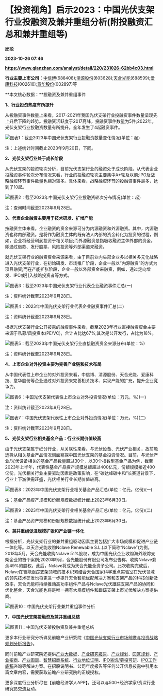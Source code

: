 # 【投资视角】启示2023：中国光伏支架行业投融资及兼并重组分析(附投融资汇总和兼并重组等)
**邱聪**

**2023-10-26 07:46**

**https://www.qianzhan.com/analyst/detail/220/231026-62bb4c03.html**

**行业主要上市公司：**[中信博](https://stock.qianzhan.com/hs/zhengquan_688408.SH.html)(688408);[清源股份](https://stock.qianzhan.com/hs/zhengquan_603628.SH.html)(603628);[天合光能](https://stock.qianzhan.com/hs/zhengquan_688599.SH.html)(688599);[爱康科技](https://stock.qianzhan.com/hs/zhengquan_002610.SZ.html)(002610);[意华股份](https://stock.qianzhan.com/hs/zhengquan_002897.SZ.html)(002897)等

**本文核心数据：**投融资及兼并重组事件

**1、行业投资热度有所提升**

从投融资事件数量上来看，2017-2021年我国光伏支架行业投融资事件数量呈现先上升后下降的趋势。投融资活跃度于2017高峰，投融资事件数量为5件;2022年，光伏支架行业投融资数量有所提升，全年发生了4起融资事件。

![图表1：截至2023年中国光伏支架行业投融资数量变化情况(单位：起)](https://img3.qianzhan.com/news/202310/26/20231026-a1be981069516db9.png)

注：上述统计时间截止2023年9月20日，下同。

**2、光伏支架行业处于成长阶段**

从光伏支架的投资轮次分析，目前光伏支架行业的融资处于成长阶段。从代表企业投融资事件轮次分布情况来看，行业的投融资轮次主要集中A+轮及以前;IPO及战略融资环节事件数量也相对较多。具体来看，战略融资环节的投融资事件最多，达到了10起。

![图表2：截至2023年中国光伏支架行业投融资轮次分布情况(单位：起)](https://img3.qianzhan.com/news/202310/26/20231026-b13f5a077063bd7b.png)

注：查询时间截至2023年9月28日。

**3、代表企业融资主要用于技术研发、扩增产能**

按融资主体来看，企业融资的资金来源可分为内源融资和外源融资。其中，内源融资也称内部融资，是将作为融资主体的既有法人内部的资金转化为投资的过程，例如，企业将经营利润投资于相关项目;而外源融资是指吸收融资主体外部的资金，即通过借款、发行股票、风险投资等外部渠道来融资。

就光伏支架行业的融资资金来源来看，由于目前业内头部企业多以相关多元化战略进入光伏支架行业，在初始研发、市场推广阶段，企业一般以“内源融资”的方式为项目融资;而在产能扩张阶段，企业一般以外部资金来融资，例如，通过定向增发、IPO或引入战略投资者等方式。

![图表3：截至2023年中国光伏支架行业代表企业融资事件汇总(一)](https://img3.qianzhan.com/news/202310/26/20231026-03464bf7b4c7e759.png)

注：资料统计截至2023年9月28日。

![图表4：2023年中国光伏支架行业代表企业融资事件汇总(二)](https://img3.qianzhan.com/news/202310/26/20231026-35f10fbe28d1725b.png)

注：资料统计截至2023年9月28日。

根据光伏支架行业公开披露的融资事件来看，截至2023年行业直接融资资金主要来源于私募/风投资本(PE/VC)，合计占比达67%;其次是公开发行，占比为18%。

![图表5：截至2023年中国光伏支架行业直接融资资金来源分布(单位：%)](https://img3.qianzhan.com/news/202310/26/20231026-c8400fb2d2f5a6c7.png)

注：资料统计截至2023年9月28日。

**4、上市企业对外投资主要为完善产业链和技术布局**

从中国代表性上市企业的对外投资来看，中信博、清源股份、天合光能、爱康科技、意华股份等企业通过对外投资来完善相关技术、实现产能的扩充，提升企业竞争力。

![图表6：中国光伏支架代表性上市企业对外投资情况(单位：万元，%)(一)](https://img3.qianzhan.com/news/202310/26/20231026-928ba3504b624f93.png)

注：资料统计截至2023年9月28日。

![图表7：中国光伏支架代表性上市企业对外投资情况(单位：万元，%)(二)](https://img3.qianzhan.com/news/202310/26/20231026-dfd224e56956acaa.png)

注：资料统计截至2023年9月28日。

**5、光伏支架行业相关基金产品：行业长期价值较高**

由于光伏支架属于细分行业，从关联性来看，与光伏设备、光伏产业相关，故前瞻选择从相关基金产品情况侧面窥探中国光伏支架的基金投资情况。目前，与光伏产业/光伏设备相关的基金产品数量超过30个，以30个指数型基金产品为例，截至2023年上半年，代表性基金产品资产规模总额超过400亿元，份额规模接近400亿份。光伏相关行业主要驱动因素是政策影响，在“碳达峰碳中和”长赛道背景下，行业上下游供需旺盛，光伏相关行业长期价值较高。

![图表8：2023年中国光伏支架行业相关基金产品汇总(单位：亿元，亿份)(一)](https://img3.qianzhan.com/news/202310/26/20231026-0b1fcb733feb4fbd.png)

注：基金产品资产规模和份额规模数据统计截止2023年6月30日。

![图表9：2023年中国光伏支架行业相关基金产品汇总(单位：亿元，亿份)(二)](https://img3.qianzhan.com/news/202310/26/20231026-67d487eb80bda3ba.png)

注：基金产品资产规模和份额规模数据统计截止2023年6月30日。

**6、兼并重组促进规模扩张和产业链一体化**

根据分析，光伏支架行业的兼并重组驱动因素主要包括扩大市场规模和促进产业链一体化等。以天合光能收购Nclave Renewable S.L.(以下简称“Nclave”)为例。2018年5月，天合光能收购Nclave 51%股权，成为中国光伏企业收购海外跟踪支架企业的首个案例;2020年9月，合光能股份有限公司发布公告称，收购Nclave剩余49%的股权，此后，Nclave将成为天合光能全资子公司。此次收购完成后，Nclave在智能跟踪支架领域的技术积累结合天合国家科学重点实验室在光伏领域的领先技术研发也将更进一步提升天合智能优配解决方案和支架产品的科技创新及效率，天合光能将持续推动高功率组件产品与Nclave光伏跟踪支架产品的协同和优化整合，天合光能也将是唯一拥有大规模组件和跟踪支架上市光伏解决方案提供商。

![图表10：中国光伏支架行业兼并重组事件分析](https://img3.qianzhan.com/news/202310/26/20231026-f59c4c44ad485718.png)

**7、中国光伏支架投融资及兼并重组总结**

![图表11：中国光伏支架投融资及兼并重组总结](https://img3.qianzhan.com/news/202310/26/20231026-692a9f35b869f550.png)

更多本行业研究分析详见前瞻产业研究院《[中国光伏支架行业市场前瞻与投资战略规划分析报告](https://bg.qianzhan.com/report/detail/79203bb00e2b47d5.html)》。

同时前瞻产业研究院还提供[产业大数据](https://d.qianzhan.com/)、[产业研究报告](https://bg.qianzhan.com/report/hotlist/)、[产业规划](https://f.qianzhan.com/chanyeguihua2/)、[园区规划](https://f.qianzhan.com/yuanqu/)、[产业招商](https://f.qianzhan.com/chanyezhaoshang/)、[产业图谱](https://bg.qianzhan.com/report/lianglian/)、[智慧招商系统](https://z.qianzhan.com/)、[行业地位证明](https://bg.qianzhan.com/report/qyppcs)、[IPO咨询/募投可研](https://ipo.qianzhan.com/mutou/)、[IPO工作底稿](https://ipo.qianzhan.com/digao/)咨询等解决方案。在招股说明书、公司年度报告等任何公开信息披露中引用本篇文章内容，需要获取前瞻产业研究院的正规授权。

更多深度行业分析尽在【前瞻经济学人APP】，还可以与500+经济学家/资深行业研究员交流互动。